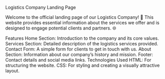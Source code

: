 Logistics Company Landing Page

Welcome to the official landing page of our Logistics Company! 🚚
This website provides essential information about the services we offer and is designed to engage potential clients and partners. 🌐

Features
Home Section: Introduction to the company and its core values.
Services Section: Detailed description of the logistics services provided.
Contact Form: A simple form for clients to get in touch with us.
About Section: Information about our company’s history and mission.
Footer: Contact details and social media links.
Technologies Used
HTML: For structuring the website.
CSS: For styling and creating a visually attractive layout.
